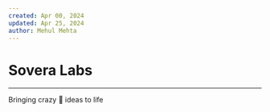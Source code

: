 ```yaml
---
created: Apr 00, 2024
updated: Apr 25, 2024
author: Mehul Mehta
---
```


# Sovera Labs
---

Bringing crazy 🤪 ideas to life

